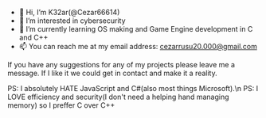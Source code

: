 - 👋 Hi, I’m K32ar(@Cezar66614)
- 👀 I’m interested in cybersecurity
- 🌱 I’m currently learning OS making and Game Engine development in C and C++
- 📫 You can reach me at my email address: cezarrusu20.000@gmail.com

If you have any suggestions for any of my projects please leave me a message. If I like it we could get in contact and make it a reality.

PS: I absolutely HATE JavaScript and C#(also most things Microsoft).\n
PS: I LOVE efficiency and security(I don't need a helping hand managing memory) so I preffer C over C++
